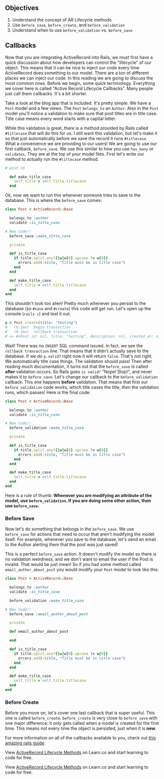 ## Objectives

  1. Understand the concept of AR Lifecycle methods
  2. Use `before_save`, `before_create`, and `before_validation`
  3. Understand when to use `before_validation` vs. `before_save`

## Callbacks

Now that you are integrating ActiveRecord into Rails, we must first have a quick discussion about how developers can control the "lifecycle" of our object. This means that it can be nice to inject our code every time ActiveRecord does something to our model. There are a ton of different places we can inject our code. In this reading we are going to discuss the most common ones. Before we begin, some quick terminology. Everything we cover here is called "Active Record Lifecycle Callbacks". Many people just call them callbacks. It's a bit shorter.

Take a look at the blog app that is included. It's pretty simple. We have a `Post` model and a few views. The `Post` `belongs_to` an `Author`. Also in the `Post` model you'll notice a validation to make sure that post titles are in title case. Title case means every word starts with a capital letter.

While this validation is great, there is a method provided by Rails called `#titlecase` that will do this for us. I still want this validation, but let's make it so that just automatically before we save the record it runs `#titlecase`. What a convenience we are providing to our users! We are going to use our first callback, `before_save`. We use this similar to how you use `has_many` or `validates`. They are at the top of your model files. First let's write our method to actually run the `#titlecase` method.

```ruby
# post.rb

  def make_title_case
    self.title = self.title.titlecase
  end
```

Ok, now we want to run this whenever someone tries to save to the database. This is where the `before_save` comes:

```ruby
class Post < ActiveRecord::Base

  belongs_to :author
  validate :is_title_case

# New Code!!
  before_save :make_title_case

  private

  def is_title_case
    if title.split.any?{|w|w[0].upcase != w[0]}
      errors.add(:title, "Title must be in title case")
    end
  end

  def make_title_case
    self.title = self.title.titlecase
  end
end
```

This shouldn't look too alien! Pretty much whenever you persist to the database (so `#save` and `#create`) this code will get run. Let's open up the console (`rails c`) and test it out:

```ruby
p = Post.create(title: "testing")
#   (0.1ms)  begin transaction
#   (0.1ms)  rollback transaction
# => #<Post id: nil, title: "testing", description: nil, created_at: nil, updated_at: nil, post_status: nil, author_id: nil>
```

Wait! There was no `INSERT` SQL command issued. In fact, we see the `rollback transaction` line. That means that it didn't actually save to the database. If we do `p.valid?` right now it will return `false`. That's not right. We automatically title case things. The validation should pass! Then after reading much documentation, it turns out that the `before_save` is called **after** validation occurs. So Rails goes `is valid?` "Nope! Stop!", and never makes it to `before_save`. Let's change our callback to the `before_validation` callback. This one happens **before** validation. That means that first our `before_validation` code works, which title cases the title, *then* the validation runs, which passes! Here is the final code:

```ruby
class Post < ActiveRecord::Base

  belongs_to :author
  validate :is_title_case

# New Code!!
  before_validation :make_title_case

  private

  def is_title_case
    if title.split.any?{|w|w[0].upcase != w[0]}
      errors.add(:title, "Title must be in title case")
    end
  end

  def make_title_case
    self.title = self.title.titlecase
  end
end
```

Here is a rule of thumb: **Whenever you are modifying an attribute of the model, use `before_validation`. If you are doing some other action, then use `before_save`.**

### Before Save

Now let's do something that belongs in the `before_save`. We use `before_save` for actions that need to occur that aren't modifying the model itself. For example, whenever you save to the database, let's send an email to the Author alerting them that the post was just saved!

This is a perfect `before_save` action. It doesn't modify the model so there is no validation weirdness, and we don't want to email the user if the Post is invalid. That would be just mean! So if you had some method called `email_author_about_post` you would modify your `Post` model to look like this:


```ruby
class Post < ActiveRecord::Base

  belongs_to :author
  validate :is_title_case

  before_validation :make_title_case

# New Code!!
  before_save :email_author_about_post

  private

  def email_author_about_post

  end

  def is_title_case
    if title.split.any?{|w|w[0].upcase != w[0]}
      errors.add(:title, "Title must be in title case")
    end
  end

  def make_title_case
    self.title = self.title.titlecase
  end
end
```

### Before Create

Before you move on, let's cover one last callback that is super useful. This one is called `before_create`. `before_create` is very close to `before_save` with one major difference: it only gets called when a model is created for the first time. This means not every time the object is persisted, just when it is **new**.

For more information on all of the callbacks available to you, check out [this amazing rails guide](http://guides.rubyonrails.org/active_record_callbacks.html).

<p data-visibility='hidden'>View <a href='https://learn.co/lessons/activerecord-lifecycle-reading'>ActiveRecord Lifecycle Methods</a> on Learn.co and start learning to code for free.</p>

<p class='util--hide'>View <a href='https://learn.co/lessons/activerecord-lifecycle-reading'>ActiveRecord Lifecycle Methods</a> on Learn.co and start learning to code for free.</p>
